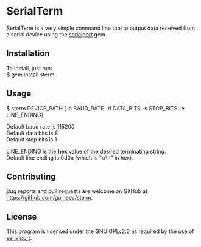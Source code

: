 # SerialTerm
SerialTerm is a very simple command line tool to output data received from a serial device using the <a href="https://rubygems.org/gems/serialport/versions/1.3.1" target="_blank">serialport</a> gem.  

## Installation  
To install, just run:  
    $ gem install sterm

## Usage

$ sterm DEVICE_PATH [-b BAUD_RATE -d DATA_BITS -s STOP_BITS -e LINE_ENDING]  
  
Default baud rate is 115200  
Default data bits is 8  
Default stop bits is 1  
  
LINE_ENDING is the **hex** value of the desired terminating string.  
Default line ending is 0d0a (which is "\r\n" in hex).  

## Contributing

Bug reports and pull requests are welcome on GitHub at https://github.com/guineec/sterm.  
  
## License  
This program is licensed under the <a href="https://www.gnu.org/licenses/old-licenses/gpl-2.0.txt">GNU GPLv2.0</a> as required by the use of <a href="https://rubygems.org/gems/serialport/versions/1.3.1" target="_blank">serialport</a>.
